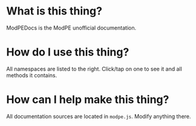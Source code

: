 # What is this thing?
ModPEDocs is the ModPE unofficial documentation.

# How do I use this thing?
All namespaces are listed to the right. Click/tap on one to
see it and all methods it contains.

# How can I help make this thing?
All documentation sources are located in `modpe.js`.
Modify anything there.